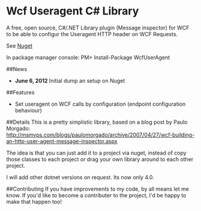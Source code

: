Wcf Useragent C# Library
=============================================================

A free, open source, C#/.NET Library plugin (Message inspector) for WCF to be able to configur the Useragent HTTP header on WCF Requests.

See [Nuget](https://nuget.org/packages/WcfUserAgent/1.0.0)

In package manager console:
PM> Install-Package WcfUserAgent

##News
 + **June 6, 2012** Initial dump an setup on Nuget
 
##Features
 + Set useragent on WCF calls by configuration (endpoint configuration behaviour)
 
##Details
This is a pretty simplistic library, based on a blog post by Paulo Morgado:
http://msmvps.com/blogs/paulomorgado/archive/2007/04/27/wcf-building-an-http-user-agent-message-inspector.aspx

The idea is that you can just add it to a project via nuget, instead of copy those classes to each project or drag your own library around to each other project.

I will add other dotnet versions on request. Its now only 4.0. 

##Contributing
If you have improvements to my code, by all means let me know. If you'd like to become a contributer to the project, I'd be happy to make that happen too!